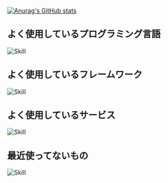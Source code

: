 [![Anurag's GitHub stats](https://github-readme-stats.vercel.app/api?username=shoirhi&show_icons=true)](https://github.com/anuraghazra/github-readme-stats)


## よく使用しているプログラミング言語

![Skill](https://skillicons.dev/icons?i=js,typescript,html,css)

## よく使用しているフレームワーク

![Skill](https://skillicons.dev/icons?i=astro,react,wordpress)

## よく使用しているサービス

![Skill](https://skillicons.dev/icons?i=github,cloudflare,figma)

## 最近使ってないもの

![Skill](https://skillicons.dev/icons?i=c,php,python,django,flask,nextjs,aws,gcp,heroku,blender,xd)

<!--
**Shoirhi/Shoirhi** is a ✨ _special_ ✨ repository because its `README.md` (this file) appears on your GitHub profile.

Here are some ideas to get you started:

- 🔭 I’m currently working on ...
- 🌱 I’m currently learning ...
- 👯 I’m looking to collaborate on ...
- 🤔 I’m looking for help with ...
- 💬 Ask me about ...
- 📫 How to reach me: ...
- 😄 Pronouns: ...
- ⚡ Fun fact: ...
-->
